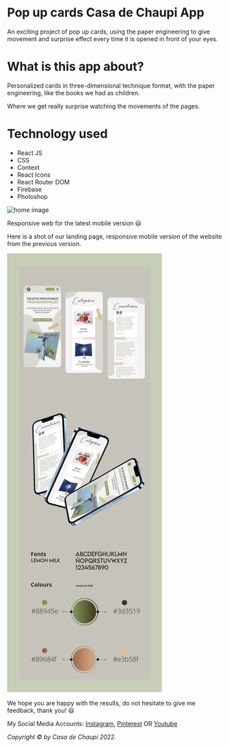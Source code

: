 # Pop up cards Casa de Chaupi App

An exciting project of pop up cards, using the paper engineering to give movement and surprise effect every time it is opened in front of your eyes.

# What is this app about?

Personalized cards in three-dimensional technique
format, with the paper engineering, like the books we had as children.

Where we get really surprise watching the movements of the pages.

# Technology used

- React JS
- CSS
- Context
- React Icons
- React Router DOM
- Firebase
- Photoshop

![home image](src/assets/img/03-home-Chaupi.jpg)

Responsive web for the latest mobile version 😃

Here is a shot of our landing page, responsive mobile version of the website from the previous version.

![mobile image](src/assets/img/Readme-mobile-3.jpg)

<!-- ![mobile image 1](src/assets/img/Mobile-version-1.jpg)
![mobile image 2](src/assets/img/Mobile-version-2.jpg)
![mobile image 3](src/assets/img/Mobile-version-3.jpg) -->

We hope you are happy with the results, do not hesitate to give me feedback, thank you! 😃

My Social Media Accounts: 
[Instagram](https://instagram.com/casadechaupi?igshid=YmMyMTA2M2Y=), [Pinterest](https://pin.it/6H02uUe) OR [Youtube](https://www.youtube.com/@casadechaupi1284)

_Copyright © by Casa de Chaupi 2022._